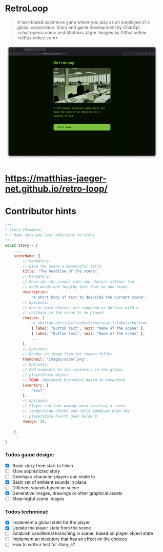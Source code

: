 # RetroLoop

> A text-based adventure gane where you play as an employee of a global corporation. Story and game development by ChatGpt <chat.openai.com> and Matthias Jäger. Images by DiffusionBee <diffusionbee.com>

![Retro Loop - a game by Matthias Jäger](images/Browser.png)

# https://matthias-jaeger-net.github.io/retro-loop/

# Contributor hints

```javaScript
/**
* Story (Example)
* - Make sure you test additions to story
*/
const story = {
    ...
    sceneName: {
        // Mandatory:
        // Give the scene a meaningful title
        title: "The headline of the scene",
        // Mandatory:
        // Describe the scenes vibe and choices without too
        // much words and lengthy text that no one reads
        description:
            "A short body of text to describe the current scene",
        // Optional:
        // One or more choices are rendered as buttons with a
        // callback to the scene to be played
        choices: [
            // <button onclick="renderScene(next)">label</button>
            { label: "Button text", next: "Name of the scene" },
            { label: "Button text", next: "Name of the scene" },
            ...
        ],
        // Optional:
        // Render an image from the images folder
        thumbnail: "images/cover.png",
        // Optional:
        // Add elements to the inventory in the global
        // playerState object
        // TODO: implement branching based on inventory
        inventory: [
            "test"
        ],
        // Optional:
        // Player can take damage when visiting a scene
        // renderScene checks and calls gameOver when the
        // playerState.health goes below 0
        damage: 20,

    },
    ...
}
```

### Todos game design:

-   [x] Basic story from start to finish
-   [ ] More sophisticted story
-   [ ] Develop a character players can relate to
-   [x] Basic set of ambient sounds in place
-   [ ] Different sounds based on scene
-   [x] Generative images, drawings or other graphical assets
-   [ ] Meaningful scene images

### Todos technnical:

-   [x] Implement a global state for the player
-   [x] Update the player state from the scene
-   [ ] Establish conditional branching in scene, based on player object state
-   [ ] Implement an inventory that has an effect on the choices
-   [ ] How to write a test for story.js?
